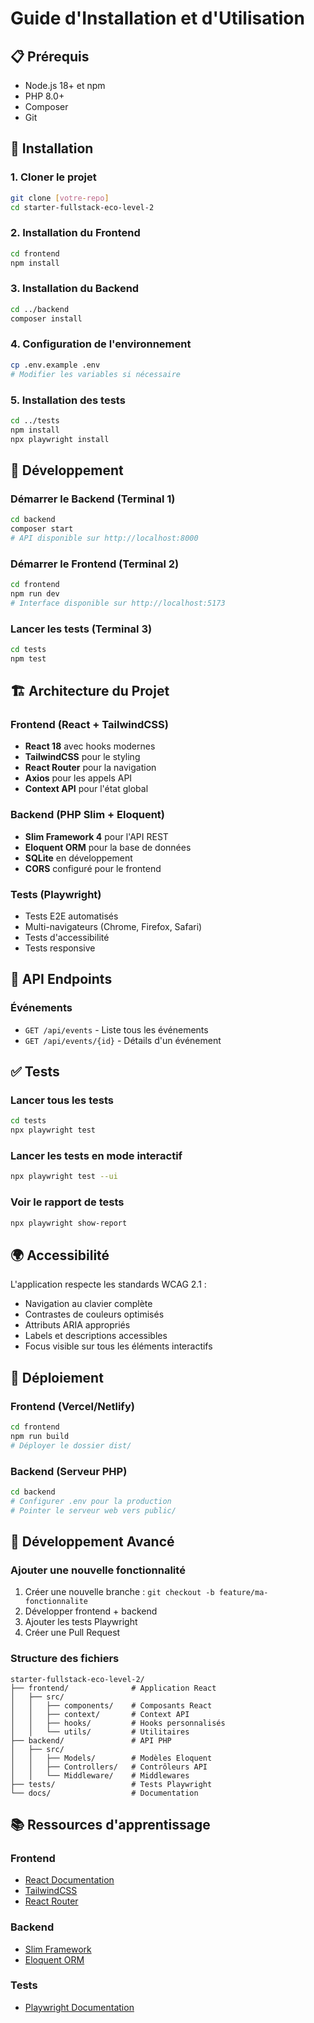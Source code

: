 # Guide d'Installation et d'Utilisation

## 📋 Prérequis

- Node.js 18+ et npm
- PHP 8.0+
- Composer
- Git

## 🚀 Installation

### 1. Cloner le projet
```bash
git clone [votre-repo]
cd starter-fullstack-eco-level-2
```

### 2. Installation du Frontend
```bash
cd frontend
npm install
```

### 3. Installation du Backend
```bash
cd ../backend
composer install
```

### 4. Configuration de l'environnement
```bash
cp .env.example .env
# Modifier les variables si nécessaire
```

### 5. Installation des tests
```bash
cd ../tests
npm install
npx playwright install
```

## 🔧 Développement

### Démarrer le Backend (Terminal 1)
```bash
cd backend
composer start
# API disponible sur http://localhost:8000
```

### Démarrer le Frontend (Terminal 2)
```bash
cd frontend
npm run dev
# Interface disponible sur http://localhost:5173
```

### Lancer les tests (Terminal 3)
```bash
cd tests
npm test
```

## 🏗️ Architecture du Projet

### Frontend (React + TailwindCSS)
- **React 18** avec hooks modernes
- **TailwindCSS** pour le styling
- **React Router** pour la navigation
- **Axios** pour les appels API
- **Context API** pour l'état global

### Backend (PHP Slim + Eloquent)
- **Slim Framework 4** pour l'API REST
- **Eloquent ORM** pour la base de données
- **SQLite** en développement
- **CORS** configuré pour le frontend

### Tests (Playwright)
- Tests E2E automatisés
- Multi-navigateurs (Chrome, Firefox, Safari)
- Tests d'accessibilité
- Tests responsive

## 📝 API Endpoints

### Événements
- `GET /api/events` - Liste tous les événements
- `GET /api/events/{id}` - Détails d'un événement

## ✅ Tests

### Lancer tous les tests
```bash
cd tests
npx playwright test
```

### Lancer les tests en mode interactif
```bash
npx playwright test --ui
```

### Voir le rapport de tests
```bash
npx playwright show-report
```

## 🌍 Accessibilité

L'application respecte les standards WCAG 2.1 :
- Navigation au clavier complète
- Contrastes de couleurs optimisés
- Attributs ARIA appropriés
- Labels et descriptions accessibles
- Focus visible sur tous les éléments interactifs

## 🚀 Déploiement

### Frontend (Vercel/Netlify)
```bash
cd frontend
npm run build
# Déployer le dossier dist/
```

### Backend (Serveur PHP)
```bash
cd backend
# Configurer .env pour la production
# Pointer le serveur web vers public/
```

## 🔧 Développement Avancé

### Ajouter une nouvelle fonctionnalité
1. Créer une nouvelle branche : `git checkout -b feature/ma-fonctionnalite`
2. Développer frontend + backend
3. Ajouter les tests Playwright
4. Créer une Pull Request

### Structure des fichiers
```
starter-fullstack-eco-level-2/
├── frontend/              # Application React
│   ├── src/
│   │   ├── components/    # Composants React
│   │   ├── context/       # Context API
│   │   ├── hooks/         # Hooks personnalisés
│   │   └── utils/         # Utilitaires
├── backend/               # API PHP
│   ├── src/
│   │   ├── Models/        # Modèles Eloquent
│   │   ├── Controllers/   # Contrôleurs API
│   │   └── Middleware/    # Middlewares
├── tests/                 # Tests Playwright
└── docs/                  # Documentation
```

## 📚 Ressources d'apprentissage

### Frontend
- [React Documentation](https://react.dev/)
- [TailwindCSS](https://tailwindcss.com/)
- [React Router](https://reactrouter.com/)

### Backend
- [Slim Framework](https://www.slimframework.com/)
- [Eloquent ORM](https://laravel.com/docs/eloquent)

### Tests
- [Playwright Documentation](https://playwright.dev/)
